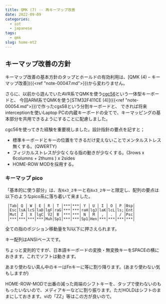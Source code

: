 ```yaml
---
title: QMK (7) -- 再キーマップ改善
date: 2022-09-09
categories:
  - iot
  - japanese
tags:
  - qmk
slug: home-mt2
---
```


## キーマップ改善の方針

キーマップ改善の基本方針のタップとホールドの有効利用は、[QMK (4) – キーマップ改善]({{<ref "note-00047.md">}})から変わりません。

さらに、以前から遊んでいたAVR系でQMKを使う[cgc56](https://github.com/osamuaoki/cg56)という一体型キーボードと、
今回ARM系でQMKを使う[STM32F411CE (4)]({{<ref "note-00054.md">}})で作ったcgs58という分割キーボードと、
できれば将来interceptionを使いLaptop PCの内蔵キーボードの全てで、キーマッピングの基本部分を共用できるようにすることに配慮しました。

cgc56を使ってきた経験を重要視しました。設計指針の要点を記すと；

* 標準キーボードとキーの位置をできるだけ変えないことでメンタルストレス無くする。(QWERTY)
* フィジカルストレスが少なくなる指の動きが少なくする。(3rows x 6columns + 2thums ) x 2sides
* HOME-ROW MODを採用する。

### キーマップ pico

「基本的に使う部分」は、左`6x3_2`キーと右`6x3_2`キーと限定し、配列の要点は以下のようなpico系に落ち着いて来ました。

```
 │Tab│ Q │ W │ E │ R │ T │***│***│ Y │ U │ I │ O │ P │Bsp│
 │Esc│lsA│lcS│laD│lgF│raG│***│***│raH│lgJ│laK│lcL│ls;│Ent│
 │Mut│ Z │ X │lgC│ V2│ B │***│***│ N │ M │ , │ . │ / │Psc│
 │***│***│***│***│Muh│Sp1│***│***│Sp1│Hen│***│***│***│***│
```

全ての指のポジション移動量を1U以下に押さえられます。

キー配列はANSIベースです。

ちょっと変則的ですが、日本語キーボードの変換・無変換キーをSPACEの横におきます。これでソフトは動きます。

あまり使わない真ん中のキーはFnキーに等に割り降ります。(あまり使わない気もしますが)

HOME-ROW-MODで出番の減った両端のシフトキーを、タップで使わないのももったいないので、メディアキーなどに割り振ります。ただHOLDはシフトのままにしておきます。viの「ZZ」等はこの方が良いので。

<!-- vim: se ai tw=150: -->
